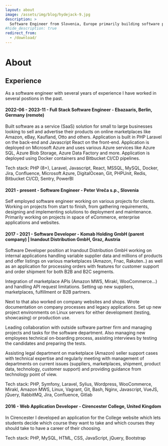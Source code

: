 ```yaml
---
layout: about
image: /assets/img/blog/hydejack-9.jpg
description: >
  Software Engineer from Slovenia, Europe primarily building software products in the space of eCommerce.
#hide_description: true
redirect_from:
  - /download/
---
```


# About

<!--author-->

## Experience
As a software engineer with several years of experience I have worked in several postions in the past.

#### 2022-06 - 2023-11 - Full Stack Software Engineer - Ebazaaris, Berlin, Germany (remote)

Built software as a service (SaaS) solution for small to large businesses looking to sell and advertise their products on online marketplaces like Amazon, eBay, Kaufland, Otto and others. Application is built in PHP Laravel on the back-end and Javascript React on the front-end. Application is deployed on Microsoft Azure and uses various Azure services like Azure SQL, Azure Blob Storage, Azure Data Factory and more. Application is deployed using Docker containers and Bitbucket CI/CD pipelines.

Tech stack: PHP (8+), Laravel, Javascript, React, MSSQL, MySQL, Docker, Jira, Confluence, Microsoft Azure, DigitalOcean, Git, PHPUnit, Redis, Bitbucket CI/CD, Sentry, PowerBI

#### 2021 - present - Software Engineer - Peter Vreča s.p., Slovenia

Self employed software engineer working on various projects for clients. Working on projects from start to finish, from gathering requirements, designing and implementing solutions to deployment and maintenance. Primarily working on projects in space of eCommerce, enterprise applications and websites.

#### 2017 - 2021 - Software Developer - Komab Holding GmbH (parent company) | Inandout Distribution GmbH, Graz, Austria
Software Developer position at Inandout Distribution GmbH working on internal applications handling variable supplier data and millions of products and offer listings on various marketplaces (Amazon, Fnac, Rakuten..) as well as an application for processing orders with features for customer support and order shipment for both B2B and B2C segments.

Integration of marketplace APIs (Amazon MWS, Mirakl, WooCommerce...) and handling API request limitations. Setting up new suppliers, marketplaces, fulfillment or B2B partners.

Next to that also worked on company websites and shops. Wrote documentation on company processes and legacy applications. Set up new project environments on Linux servers for either development (testing, showcasing) or production use.

Leading collaboration with outside software partner firm and managing projects and tasks for the software department. Also managing new employees technical on-boarding process, assisting interviews by testing the candidates and preparing the tests.

Assisting legal department on marketplace (Amazon) seller support cases with technical expertise and regularly meeting with management of departments on current issues (suppliers, marketplaces, shipment, product data, technology, customer support) and providing guidance from technology point of view.

Tech stack: PHP, Symfony, Laravel, Sylius, Wordpress, WooCommerce, Mirakl, Amazon MWS, Linux, Vagrant, Git, Bash, Nginx, Javascript, VueJS, jQuery, RabbitMQ, Jira, Confluence, Gitlab

#### 2016 - Web Application Developer - Cirencester College, United Kingdom

In Cirencester I developed an application for the College website which lets students decide which course they want to take and which courses they should take to have a career of their choosing.

Tech stack: PHP, MySQL, HTML, CSS, JavaScript, jQuery, Bootstrap


<!-- ## Education--> 
<!-- change to Experience and education page? -->


<!-- ## Interests -->

<!-- ## Projects? -->